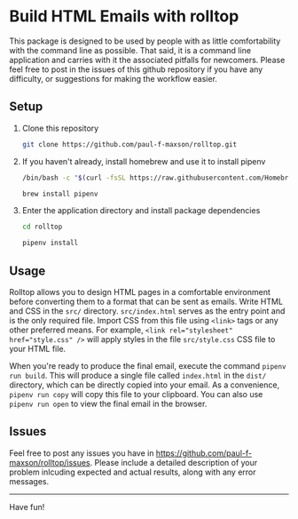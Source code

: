 # Build HTML Emails with rolltop

This package is designed to be used by people with as little comfortability with the command line as possible. That said, it is a command line application and carries with it the associated pitfalls for newcomers. Please feel free to post in the issues of this github repository if you have any difficulty, or suggestions for making the workflow easier.

## Setup

1. Clone this repository

   ~~~bash
   git clone https://github.com/paul-f-maxson/rolltop.git
   ~~~

2. If you haven't already, install homebrew and use it to install pipenv

    ~~~bash
    /bin/bash -c "$(curl -fsSL https://raw.githubusercontent.com/Homebrew/install/HEAD/install.sh)"
    ~~~

    ~~~bash
    brew install pipenv
    ~~~

3. Enter the application directory and install package dependencies

    ~~~bash
    cd rolltop
    ~~~

    ~~~bash
    pipenv install
    ~~~

## Usage

Rolltop allows you to design HTML pages in a comfortable environment before converting them to a format that can be sent as emails. Write HTML and CSS in the `src/` directory. `src/index.html` serves as the entry point and is the only required file. Import CSS from this file using `<link>` tags or any other preferred means. For example, `<link rel="stylesheet" href="style.css" />` will apply styles in the file `src/style.css` CSS file to your HTML file.

When you're ready to produce the final email, execute the command `pipenv run build`. This will produce a single file called `index.html` in the `dist/` directory, which can be directly copied into your email. As a convenience, `pipenv run copy` will copy this file to your clipboard. You can also use `pipenv run open` to view the final email in the browser.

## Issues

Feel free to post any issues you have in <https://github.com/paul-f-maxson/rolltop/issues>. Please include a detailed description of your problem inlcuding expected and actual results, along with any error messages.

---
Have fun!
